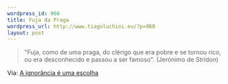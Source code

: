 ```yaml
--- 
wordpress_id: 960
title: Fuja da Praga
wordpress_url: http://www.tiagoluchini.eu/?p=960
layout: post
---
```

<blockquote>"Fuja, como de uma praga, do clérigo que era pobre e se tornou rico, ou era desconhecido e passou a ser famoso". (Jerónimo de Strídon)</blockquote>
Via: <a href="http://aignoranciaeumaescolha.blogspot.com/2008/05/fuja-da-praga.html" target="_blank">A ignorância é uma escolha</a>
